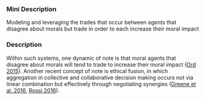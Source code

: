 ### Mini Description

Modeling and leveraging the trades that occur between agents that disagree about morals but trade in order to each increase their moral impact

### Description

Within such systems, one dynamic of note is that moral agents that disagree about morals will tend to trade to increase their moral impact ([Ord 2015](http://amirrorclear.net/files/moral-trade.pdf)). Another recent concept of note is ethical fusion, in which aggregation in collective and collaborative decision making occurs not via linear combination but effectively through negotiating synergies ([Greene et al. 2016](http://www.aaai.org/ocs/index.php/AAAI/AAAI16/paper/download/12457/12204), [Rossi 2016](http://drops.dagstuhl.de/opus/volltexte/2016/6187/pdf/LIPIcs-CONCUR-2016-2.pdf)).
